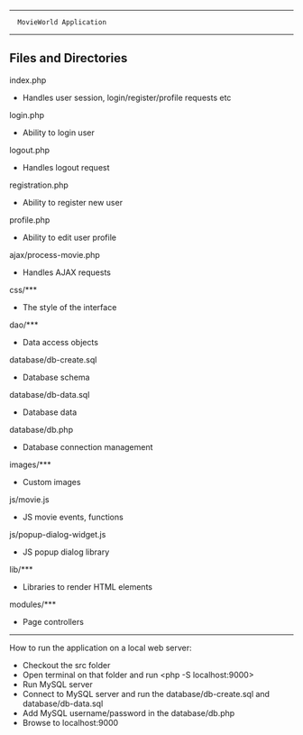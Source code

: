 ----------------------------------

      MovieWorld Application

----------------------------------


Files and Directories
---------------------

index.php
* Handles user session, login/register/profile requests etc

login.php
* Ability to login user

logout.php
* Handles logout request

registration.php
* Ability to register new user

profile.php
* Ability to edit user profile

ajax/process-movie.php
* Handles AJAX requests

css/***
* The style of the interface

dao/***
* Data access objects 

database/db-create.sql
* Database schema

database/db-data.sql
* Database data

database/db.php
* Database connection management

images/***
* Custom images

js/movie.js
* JS movie events, functions
 
js/popup-dialog-widget.js
* JS popup dialog library

lib/***
* Libraries to render HTML elements

modules/***
* Page controllers

----------------------------------

How to run the application on a local web server:
* Checkout the src folder
* Open terminal on that folder and run <php -S localhost:9000>
* Run MySQL server
* Connect to MySQL server and run the database/db-create.sql and database/db-data.sql
* Add MySQL username/password in the database/db.php
* Browse to localhost:9000

